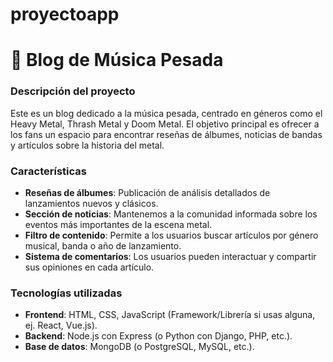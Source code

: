 # proyectoapp
# 🎸 Blog de Música Pesada

### Descripción del proyecto

Este es un blog dedicado a la música pesada, centrado en géneros como el Heavy Metal, Thrash Metal y Doom Metal. El objetivo principal es ofrecer a los fans un espacio para encontrar reseñas de álbumes, noticias de bandas y artículos sobre la historia del metal.

### Características

- **Reseñas de álbumes**: Publicación de análisis detallados de lanzamientos nuevos y clásicos.
- **Sección de noticias**: Mantenemos a la comunidad informada sobre los eventos más importantes de la escena metal.
- **Filtro de contenido**: Permite a los usuarios buscar artículos por género musical, banda o año de lanzamiento.
- **Sistema de comentarios**: Los usuarios pueden interactuar y compartir sus opiniones en cada artículo.

### Tecnologías utilizadas

- **Frontend**: HTML, CSS, JavaScript (Framework/Librería si usas alguna, ej. React, Vue.js).
- **Backend**: Node.js con Express (o Python con Django, PHP, etc.).
- **Base de datos**: MongoDB (o PostgreSQL, MySQL, etc.).
